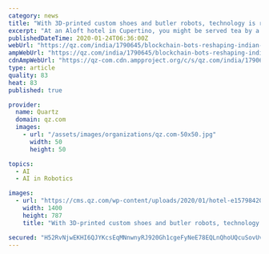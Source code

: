 ```yaml
---
category: news
title: "With 3D-printed custom shoes and butler robots, technology is reshaping hospitality"
excerpt: "At an Aloft hotel in Cupertino, you might be served tea by a robot butler quaintly named Botlr ... “Companies that don’t embrace technology as an enabler will disappear,” said Dilip Puri. Artificial Intelligence will allow guest experience to become so much better. Chatbots are already making the booking experience easier."
publishedDateTime: 2020-01-24T06:36:00Z
webUrl: "https://qz.com/india/1790645/blockchain-bots-reshaping-indian-hotels-marriott-taj-itc/"
ampWebUrl: "https://qz.com/india/1790645/blockchain-bots-reshaping-indian-hotels-marriott-taj-itc/amp/"
cdnAmpWebUrl: "https://qz-com.cdn.ampproject.org/c/s/qz.com/india/1790645/blockchain-bots-reshaping-indian-hotels-marriott-taj-itc/amp/"
type: article
quality: 83
heat: 83
published: true

provider:
  name: Quartz
  domain: qz.com
  images:
    - url: "/assets/images/organizations/qz.com-50x50.jpg"
      width: 50
      height: 50

topics:
  - AI
  - AI in Robotics

images:
  - url: "https://cms.qz.com/wp-content/uploads/2020/01/hotel-e1579842060851.jpg?quality=75&strip=all&w=1400"
    width: 1400
    height: 787
    title: "With 3D-printed custom shoes and butler robots, technology is reshaping hospitality"

secured: "H52RvNjwEKHI6QJYKcsEqMNnwnyRJ920Gh1cgeFyNeE78EQLnQhoUQcuSovUvXjx2iNtR2N9teRPeeJDN0a/n7UIDXxFs7Y4s4St9r9Mf5FAg4ftssGiPKWrdAKND6WQLPSX4pdoVVVzZ/uozwMtuz3ctP6PVNhvSPz8bBtPcUmHCPDlOWLhlueWE+otLIKfB9IfNqqCWVJOZyC8CODnExuUMdT8/gRsqqrPXCgewM+6oN8MtOUkE59HAQumaGgchn9SNA2jZi9mrszsRagmC0CirVLCjeu/W2X3FMBYqq1g6nahxLBpMK62AO8AG6QEIZGzCFJZGyLpAMMiNsJ/Vc7YTEyTrPiBPPncdKs5kmtqAJ2R2fPnZ7zQchKmxMuviRG5vQv1bUPctUI07AG9WrUDfchUTKbi9qB7wCIn0d0JW/qf9yd4X+OO8Q+/gL+ufb9gWi+lMZEAIpYl+ljGnrxlU43Z+q0OZzguOOhLXTg=;gJIZ98nRIcJSIOzLeccnOQ=="
---
```


